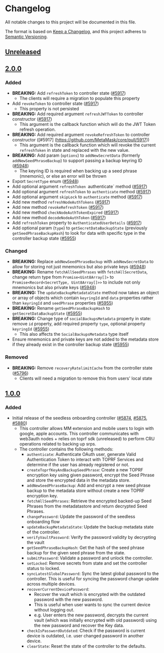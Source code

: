 # Changelog

All notable changes to this project will be documented in this file.

The format is based on [Keep a Changelog](https://keepachangelog.com/en/1.0.0/),
and this project adheres to [Semantic Versioning](https://semver.org/spec/v2.0.0.html).

## [Unreleased]

## [2.0.0]

### Added

- **BREAKING:** Add `refreshToken` to controller state ([#5917](https://github.com/MetaMask/core/pull/5917))
  - The clients will require a migration to populate this property
- Add `revokeToken` to controller state ([#5917](https://github.com/MetaMask/core/pull/5917))
  - This property is not persisted
- **BREAKING:** Add required argument `refreshJWTToken` to controller constructor ([#5917](https://github.com/MetaMask/core/pull/5917))
  - This argument is the callback function which will do the JWT Token refresh operation.
- **BREAKING:** Add required argument `revokeRefreshToken` to controller constructor ([#5917] (https://github.com/MetaMask/core/pull/5917))
  - This argument is the callback function which will revoke the current `refreshToken` in state and replaced with the new value.
- **BREAKING:** Add param (`options`) to `addNewSecretData` (formerly `addNewSeedPhraseBackup`) to support passing a backup keyring ID ([#5948](https://github.com/MetaMask/core/pull/5948))
  - The keyring ID is required when backing up a seed phrase (mnemonic), or else an error will be thrown
- Export `SecretType` enum ([#5948](https://github.com/MetaMask/core/pull/5948))
- Add optional argument `refreshToken `authenticate` method ([#5917](https://github.com/MetaMask/core/pull/5917))
- Add optional argument `refreshToken` to `authenticate` method ([#5917](https://github.com/MetaMask/core/pull/5917))
- Add optional argument `skipLock` to `authenticate` method ([#5917](https://github.com/MetaMask/core/pull/5917))
- Add new method `refreshNodeAuthTokens` ([#5917](https://github.com/MetaMask/core/pull/5917))
- Add new method `revokeRefreshToken` ([#5917](https://github.com/MetaMask/core/pull/5917))
- Add new method `checkNodeAuthTokenExpired` ([#5917](https://github.com/MetaMask/core/pull/5917))
- Add new method `decodeNodeAuthToken` ([#5917](https://github.com/MetaMask/core/pull/5917))
- Add `refreshToken` property to `AuthenticatedUserDetails` ([#5917](https://github.com/MetaMask/core/pull/5917))
- Add optional param (`type`) to `getSecretDataBackupState` (previously `getSeedPhraseBackupHash`) to look for data with specific type in the controller backup state ([#5955](https://github.com/MetaMask/core/pull/5955))

### Changed

- **BREAKING:** Replace `addNewSeedPhraseBackup` with `addNewSecretData` to allow for storing not just mnemonics but also private keys ([#5948](https://github.com/MetaMask/core/pull/5948))
- **BREAKING:** Rename `fetchAllSeedPhrases` with `fetchAllSecretData`, change return type from `Promise<Uint8Array[]>` to `Promise<Record<SecretType, Uint8Array[]>>` to include not only mnemonics but also private keys ([#5948](https://github.com/MetaMask/core/pull/5948))
- **BREAKING:** The `updateBackupMetadataState` method now takes an object or array of objects which contain `keyringId` and `data` properties rather than `keyringId` and `seedPhrase` properties ([#5955](https://github.com/MetaMask/core/pull/5955))
- **BREAKING:** Rename `getSeedPhraseBackupHash` to `getSecretDataBackupState` ([#5955](https://github.com/MetaMask/core/pull/5955))
- **BREAKING:** Change type of `socialBackupsMetadata` property in state: remove `id` property, add required property `type`, optional property `keyringId` ([#5955](https://github.com/MetaMask/core/pull/5955))
  - This also affects the `SocialBackupsMetadata` type itself
- Ensure mnemonics and private keys are not added to the metadata store if they already exist in the controller backup state ([#5955](https://github.com/MetaMask/core/pull/5955))

### Removed

- **BREAKING:** Remove `recoveryRatelimitCache` from the controller state ([#5796](https://github.com/MetaMask/core/pull/5976))
  - Clients will need a migration to remove this from users' local state

## [1.0.0]

### Added

- Initial release of the seedless onboarding controller ([#5874](https://github.com/MetaMask/core/pull/5874), [#5875](https://github.com/MetaMask/core/pull/5875), [#5880](https://github.com/MetaMask/core/pull/5880))
  - This controller allows MM extension and mobile users to login with google, apple accounts. This controller communicates with web3auth nodes + relies on toprf sdk (unreleased) to perform CRU operations related to backing up srps.
  - The controller contains the following methods:
    - `authenticate`: Authenticate OAuth user, generate Valid Authentication Token to interact with TOPRF Services and determine if the user has already registered or not.
    - `createToprfKeyAndBackupSeedPhrase`: Create a new TOPRF encryption key using given password, encrypt the Seed Phrase and store the encrypted data in the metadata store.
    - `addNewSeedPhraseBackup`: Add and encrypt a new seed phrase backup to the metadata store without create a new TOPRF encryption key.
    - `fetchAllSeedPhrases`: Retrieve the encrypted backed-up Seed Phrases from the metadatastore and return decrypted Seed Phrases.
    - `changePassword`: Update the password of the seedless onboarding flow
    - `updateBackupMetadataState`: Update the backup metadata state of the controller.
    - `verifyVaultPassword`: Verify the password validity by decrypting the vault
    - `getSeedPhraseBackupHash`: Get the hash of the seed phrase backup for the given seed phrase from the state.
    - `submitPassword`: Validate a password and unlock the controller.
    - `setLocked`: Remove secrets from state and set the controller status to locked.
    - `syncLatestGlobalPassword`: Sync the latest global password to the controller. This is useful for syncing the password change update across multiple devices.
    - `recoverCurrentDevicePassword`:
      - Recover the vault which is encrypted with the outdated password with the new password.
      - This is useful when user wants to sync the current device without logging out.
      - e.g. User enters the new password, decrypts the current vault (which was initially encrypted with old password) using the new password and recover the Key data.
    - `checkIsPasswordOutdated`: Check if the password is current device is outdated, i.e. user changed password in another device.
    - `clearState`: Reset the state of the controller to the defaults.

[Unreleased]: https://github.com/MetaMask/core/compare/@metamask/seedless-onboarding-controller@2.0.0...HEAD
[2.0.0]: https://github.com/MetaMask/core/compare/@metamask/seedless-onboarding-controller@1.0.0...@metamask/seedless-onboarding-controller@2.0.0
[1.0.0]: https://github.com/MetaMask/core/releases/tag/@metamask/seedless-onboarding-controller@1.0.0
